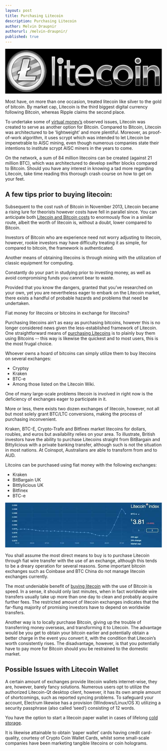 ```yaml
---
layout: post
title: Purchasing Litecoin
description: Purchasing Litecoin
author: Melvin Draupnir
authorurl: /melvin-draupnir/
published: true
---
```


<center><img src="/images/litecoin-logo-1.jpg" alt="Litecoin"/></center>

Most have, on more than one occasion, treated litecoin like silver to the gold of bitcoin. By market cap, Litecoin is the third biggest digital currency following Bitcoin, whereas Ripple claims the second place. 

To undertake some of <a href="/poker-fiat-currency-fractional-reserve-banking-bailouts/">virtual money’s</a> observed issues, Litecoin was created to serve as another option for Bitcoin. Compared to Bitcoin, Litecoin was architectured to be ‘lightweight’ and more plentiful. Moreover, as proof-of-work algorithm, it uses scrypt which was intended to let Litecoin be impenetrable to AISC mining, even though numerous companies state their intentions to institute scrypt AISC miners in the years to come. 

On the network, a sum of  84 million litecoins can be created (against 21 million BTC), which was architectured to develop swifter blocks compared to Bitcoin. Should you have any interest in knowing a tad more regarding Litecoin, take time reading this thorough crash course on how to get on your feet.

<h2>A few tips prior to buying litecoin: </h2>

Subsequent to the cost rush of Bitcoin in November 2013, Litecoin became a rising lure for theorists however costs have fell in parallel since. You can anticipate both <a href="/the-seven-network-effects-of-bitcoin/">Litecoin and Bitcoin costs</a> to enormously flow in a similar route, albeit the worth of litecoin is, without a doubt, lower compared to Bitcoin.
 
Investors of Bitcoin who are experience need not worry adjusting to litecoin, however, rookie investors may have difficulty treating it as simple, for compared to bitcoin, the framework is authenticated. 

Another means of obtaining litecoins is through mining with the utilization of classic equipment for computing.

Constantly do your part in studying prior to investing money, as well as avoid compromising funds you cannot bear to waste.

Provided that you know the dangers, granted that you’ve researched on your own, yet you are nevertheless eager to embark on the Litecoin market, there exists a handful of probable hazards and problems that need be undertaken. 

Fiat money for litecoins or bitcoins in exchange for litecoins?

Purchasing litecoins ain’t as easy as purchasing bitcoins, however this is no longer considered news given the less-established framework of Litecoin. One straightforward means of <a href="/ten-reasons-hire-bitcoin/">purchasing Litecoins</a> is to plainly buy them using Bitcoins -- this way is likewise the quickest and to most users, this is the most frugal choice. 

Whoever owns a hoard of bitcoins can simply utilize them to buy litecoins on several exchanges:

<ul>
<li>Cryptsy</li>
<li>Kraken</li>
<li>BTC-e</li>
<li>Among those listed on the Litecoin Wiki.</li>
</ul>
One of many large-scale problems litecoin is involved in right now is the deficiency of exchanges eager to participate in it. 

More or less, there exists two dozen exchanges of litecoin, however, not all but most solely grant BTC/LTC conversions, making the process of purchasing inconvenient. 

Kraken, BTC-E, Crypto-Trafe and Bitfinex market litecoins for dollars, roubles, and euros but availability relies on your area. To illustrate, British investors have the ability to purchase Litecoins straight from BitBargain and Bittylicious with a private banking transfer, although such is not the situation in most nations. At Coinspot, Australians are able to transform from and to AUD. 

Litcoins can be purchased using fiat money with the following exchanges: 
<ul>
<li>Kraken</li>
<li>BitBargain UK</li>
<li>Bittlylicious UK</li>
<li>Bitfinex</li>
<li>BTC-e</li>
</ul>

<center><img src="/images/litecoin-logo-2.jpg" alt="Litecoin"/></center>

You shall assume the most direct means to buy is to purchase Litecoin through fiat wire transfer with the use of an exchange, although this tends to be a dreary operation for several reasons. Some important bitcoin exchanges such as Coinbase and BTC China do not manage litecoin exchanges currently. 

The most undeniable benefit of <a href="/rich-famous-bitcoin/">buying litecoin</a> with the use of Bitcoin is speed. In a sense, it should only last minutes, when in fact worldwide wire transfers usually take up more than one day to clean and probably acquire further fees. The restricted amount of litecoin exchanges indicates that the far-flung majority of promising investors have to depend on worldwide transfers. 

Another way is to locally purchase Bitcoin, giving up the trouble of transferring money overseas, and transforming it to Litecoin. The advantage would be you get to obtain your bitcoin earlier and potentially obtain a better charge in the event you convert it, with the condition that Litecoin’s worth consistently rises. The disadvantage, however, is that you potentially have to pay more for Bitcoin should you be restrained to the domestic market. 

<h2>Possible Issues with Litecoin Wallet</h2>

A certain amount of exchanges provide litecoin wallets internet-wise, they are, however, barely fancy solutions. Numerous users opt to utilize the authorized Litecoin-Qt desktop client, however, it has its own ample amount of shortcomings, such as reported syncing problems. To safeguard your account, Electrum likewise has a provision (Windows/Linux/OS X) utilizing a security passphrase (also called ‘seed’) consisting of 12 words. 

You have the option to start a litecoin paper wallet in cases of lifelong <a href="/blockchain-use-to-allow-faster-overseas-remittance/">cold storage</a>.

It is likewise attainable to obtain ‘paper wallet’ cards having credit card-quality, courtesy of Crypto Coin  Wallet Cards, whilst some small-scale companies have been marketing tangible litecoins or coin holograms.

